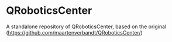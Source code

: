 # QRoboticsCenter
A standalone repository of QRoboticsCenter, based on the original (https://github.com/maartenverbandt/QRoboticsCenter/)

